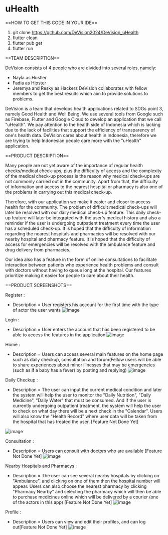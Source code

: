 # uHealth 

==HOW TO GET THIS CODE IN YOUR IDE==
1. git clone https://github.com/DeVision2024/DeVision_uHealth
2. flutter clean 
3. flutter pub get
4. flutter run

==TEAM DESCRIPTION==

DeVision consists of 4 people who are divided into several roles, namely:
- Nayla as Hustler
- Fadia as Hipster
- Jeremya and Resky as Hackers
DeVision collaborates with fellow members to get the best results which aim to provide solutions to problems.

DeVision is a team that develops health applications related to SDGs point 3, namely Good Health and Well Being. We use several tools from Google such as Firebase, Flutter and Google Cloud to develop an application that we call "uHealth". We pay attention to the health side of Indonesia which is lacking due to the lack of facilities that support the efficiency of transparency of one's health data. DeVision cares about health in Indonesia, therefore we are trying to help Indonesian people care more with the "uHealth" application.

   

==PRODUCT DESCRIPTION==

Many people are not yet aware of the importance of regular health checks/medical check-ups, plus the difficulty of access and the complexity of the medical check-up process is the reason why medical check-ups are not commonly carried out in the community. Apart from that, the difficulty of information and access to the nearest hospital or pharmacy is also one of the problems in carrying out this medical check-up. 

Therefore, with our application we make it easier and closer to access health for the community. The problem of difficult medical check-ups will later be resolved with our daily medical check-up feature. This daily check-up feature will later be integrated with the user's medical history and also a reminder if the user is undergoing outpatient treatment every time the user has a scheduled check-up.
It is hoped that the difficulty of information regarding the nearest hospitals and pharmacies will be resolved with our nearby hospital and pharmacy feature. It is hoped that the difficulty of access for emergencies will be resolved with the ambulance feature and drug delivery from pharmacies.

Our idea also has a feature in the form of online consultations to facilitate interaction between patients who experience health problems and consult with doctors without having to queue long at the hospital.
Our features prioritize making it easier for people to care about their health.


==PRODUCT SCREENSHOTS==

Register : 
  - Description = User registers his account for the first time with the type of actor the user wants
![image](https://github.com/DeVision2024/DeVision_uHealth/assets/103319074/6bf83a5f-bf03-4781-9e6a-e88ba316facb)

Login : 
  - Description = User enters the account that has been registered to be able to access the features in the application
![image](https://github.com/DeVision2024/DeVision_uHealth/assets/103319074/b08de872-d192-4b2d-9be3-af43fe92efdb)

Home : 
  - Description = Users can access several main features on the home page such as daily checkup, consultation and forum(Fellow users will be able to share experiences about minor illnesses that may be emergencies (such as if a baby has a fever) by posting and replying)
![image](https://github.com/DeVision2024/DeVision_uHealth/assets/103319074/5e6eb866-58a2-44a1-8101-023d7d4d6091)

Daily Checkup :
  - Description = The user can input the current medical condition and later the system will help the user to monitor the "Daily Nutrition", "Daily Medicine", "Daily Water" that must be consumed. And if the user is currently undergoing outpatient treatment, the system will help the user to check on what day there will be a next check in the "Calendar". Users will also know the "Health Record" where user data will be taken from the hospital that has treated the user. [Feature Not Done Yet]

    
![image](https://github.com/DeVision2024/DeVision_uHealth/assets/103319074/c462f403-3eb3-41a0-b468-55fce8842860)

Consultation : 
  - Description = Users can consult with doctors who are available  [Feature Not Done Yet]
![image](https://github.com/DeVision2024/DeVision_uHealth/assets/103319074/735cad21-d2cb-40a5-813a-b49738a847d8)

Nearby Hospitals and Pharmacys : 
  - Description = The user can see several nearby hospitals by clicking on "Ambulance", and clicking on one of them then the hospital number will appear. Users can also choose the nearest pharmacy by clicking "Pharmacy Nearby" and selecting the pharmacy which will then be able to purchase medicines online which will be delivered by a courier (one of the actors in this app)  [Feature Not Done Yet]
![image](https://github.com/DeVision2024/DeVision_uHealth/assets/103319074/03ce062b-0aa9-4801-9436-d8c9bb40214d)

Profile : 
  - Description = Users can view and edit their profiles, and can log out[Feature Not Done Yet]
![image](https://github.com/DeVision2024/DeVision_uHealth/assets/103319074/74e7fafe-2b80-428f-a389-f538f748e2e9)



